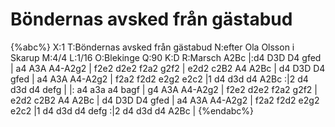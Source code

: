 # Böndernas avsked från gästabud

{%abc%}
X:1
T:Böndernas avsked från gästabud
N:efter Ola Olsson i Skarup
M:4/4
L:1/16
O:Blekinge
Q:90 
K:D
R:Marsch
A2Bc |:d4 D3D D4 gfed | a4 A3A A4-A2g2 | f2e2 d2e2 f2a2 g2f2 | e2d2 c2B2 A4 A2Bc | 
d4 D3D D4 gfed | a4 A3A A4-A2g2 | f2a2 f2d2 e2g2 e2c2 |1 d4 d3d d4 A2Bc :|2 d4 d3d d4 defg |
|: a4  a3a a4 bagf | g4 A3A A4-A2g2 | f2e2 d2e2 f2a2 g2f2 | e2d2 c2B2 A4 A2Bc | 
d4 D3D D4 gfed | a4 A3A A4-A2g2 | f2a2 f2d2 e2g2 e2c2 |1 d4 d3d d4 defg :|2 d4 d3d d4 A2Bc | 
{%endabc%}

